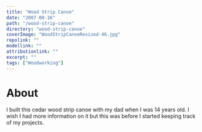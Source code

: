 ```yaml
---
title: "Wood Strip Canoe"
date: "2007-08-16"
path: "/wood-strip-canoe"
directory: "wood-strip-canoe"
coverImage: "WoodStripCanoeResized-46.jpg"
repolink: ""
modellink: ""
attributionlink: ""
excerpt: ""
tags: ["Woodworking"]
---
```


# About

I built this cedar wood strip canoe with my dad when I was 14 years old. I wish I had more information on it but this was before I started keeping track of my projects.
